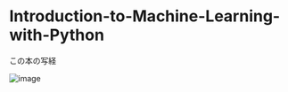 # Introduction-to-Machine-Learning-with-Python

この本の写経  

![image](https://user-images.githubusercontent.com/45719980/62829888-b27c5e00-bc3e-11e9-85c5-22c2da872ae4.png)
